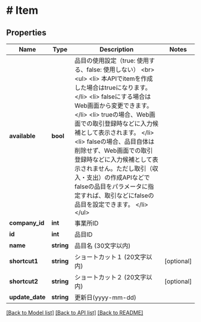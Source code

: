 # # Item

## Properties

Name | Type | Description | Notes
------------ | ------------- | ------------- | -------------
**available** | **bool** | 品目の使用設定（true: 使用する、false: 使用しない） &lt;br&gt; &lt;ul&gt;   &lt;li&gt;     本APIでitemを作成した場合はtrueになります。   &lt;/li&gt;   &lt;li&gt;     falseにする場合はWeb画面から変更できます。   &lt;/li&gt;   &lt;li&gt;     trueの場合、Web画面での取引登録時などに入力候補として表示されます。   &lt;/li&gt;   &lt;li&gt;     falseの場合、品目自体は削除せず、Web画面での取引登録時などに入力候補として表示されません。ただし取引（収入・支出）の作成APIなどでfalseの品目をパラメータに指定すれば、取引などにfalseの品目を設定できます。   &lt;/li&gt; &lt;/ul&gt; |
**company_id** | **int** | 事業所ID |
**id** | **int** | 品目ID |
**name** | **string** | 品目名 (30文字以内) |
**shortcut1** | **string** | ショートカット１ (20文字以内) | [optional]
**shortcut2** | **string** | ショートカット２ (20文字以内) | [optional]
**update_date** | **string** | 更新日(yyyy-mm-dd) |

[[Back to Model list]](../../README.md#models) [[Back to API list]](../../README.md#endpoints) [[Back to README]](../../README.md)
